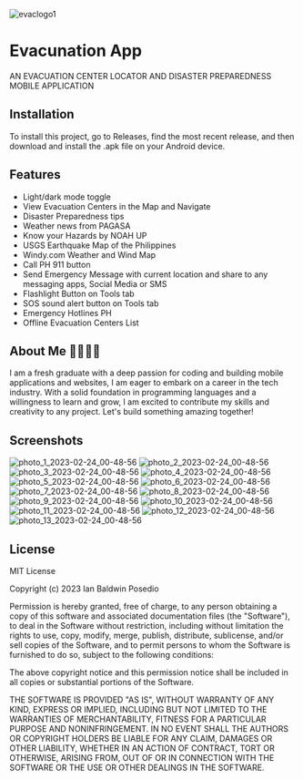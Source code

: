 
![evaclogo1](https://user-images.githubusercontent.com/107023328/220980356-48905452-1470-4a62-9196-4d17aac28ec1.png)


# Evacunation App

AN EVACUATION CENTER LOCATOR AND DISASTER PREPAREDNESS MOBILE APPLICATION


## Installation

To install this project, go to Releases, find the most recent release, and then download and install the .apk file on your Android device.
    
## Features

- Light/dark mode toggle
- View Evacuation Centers in the Map and Navigate
- Disaster Preparedness tips
- Weather news from PAGASA
- Know your Hazards by NOAH UP
- USGS Earthquake Map of the Philippines
- Windy.com Weather and Wind Map
- Call PH 911 button
- Send Emergency Message with current location and share to any messaging apps, Social Media or SMS
- Flashlight Button on Tools tab
- SOS sound alert button on Tools tab
- Emergency Hotlines PH
- Offline Evacuation Centers List


## About Me 🧑‍💻🧑‍🎓
I am a fresh graduate with a deep passion for coding and building mobile applications and websites, I am eager to embark on a career in the tech industry. With a solid foundation in programming languages and a willingness to learn and grow, I am excited to contribute my skills and creativity to any project. Let's build something amazing together!


## Screenshots

![photo_1_2023-02-24_00-48-56](https://user-images.githubusercontent.com/107023328/220977857-935f4ce0-3835-4b69-bde2-73a9d09fac92.jpg)
![photo_2_2023-02-24_00-48-56](https://user-images.githubusercontent.com/107023328/220977866-57061b7f-4d5c-44f3-929c-224455f5cf4c.jpg)
![photo_3_2023-02-24_00-48-56](https://user-images.githubusercontent.com/107023328/220977873-953aa517-66d6-4da6-a8b0-caf186ad5776.jpg)
![photo_4_2023-02-24_00-48-56](https://user-images.githubusercontent.com/107023328/220977877-1f261d01-a253-4310-b749-610e34f6b6b1.jpg)
![photo_5_2023-02-24_00-48-56](https://user-images.githubusercontent.com/107023328/220977885-1234afb7-c103-4e22-b1bb-1b66ea714c7a.jpg)
![photo_6_2023-02-24_00-48-56](https://user-images.githubusercontent.com/107023328/220977891-ac6a2bb7-d2d2-4aa8-a3a2-03c2e4b38da1.jpg)
![photo_7_2023-02-24_00-48-56](https://user-images.githubusercontent.com/107023328/220977898-306c36f1-fcf8-4768-8377-4b547866b736.jpg)
![photo_8_2023-02-24_00-48-56](https://user-images.githubusercontent.com/107023328/220977901-ac5b34db-ecea-4cf5-a1d5-4e1da40632eb.jpg)
![photo_9_2023-02-24_00-48-56](https://user-images.githubusercontent.com/107023328/220977906-26287f68-c5a4-4cd0-b029-05acb3f7a648.jpg)
![photo_10_2023-02-24_00-48-56](https://user-images.githubusercontent.com/107023328/220977913-d7d730f0-d653-4c53-93e4-8399604aa6a8.jpg)
![photo_11_2023-02-24_00-48-56](https://user-images.githubusercontent.com/107023328/220977926-761e8c55-27f0-417c-8c8b-ef97c4aefcbf.jpg)
![photo_12_2023-02-24_00-48-56](https://user-images.githubusercontent.com/107023328/220977935-c277866b-2d08-4314-8ead-dee078a61d57.jpg)
![photo_13_2023-02-24_00-48-56](https://user-images.githubusercontent.com/107023328/220977943-bfc5d087-63b2-47ef-8710-3ddc633d36c5.jpg)



## License

MIT License

Copyright (c) 2023 Ian Baldwin Posedio

Permission is hereby granted, free of charge, to any person obtaining a copy
of this software and associated documentation files (the "Software"), to deal
in the Software without restriction, including without limitation the rights
to use, copy, modify, merge, publish, distribute, sublicense, and/or sell
copies of the Software, and to permit persons to whom the Software is
furnished to do so, subject to the following conditions:

The above copyright notice and this permission notice shall be included in all
copies or substantial portions of the Software.

THE SOFTWARE IS PROVIDED "AS IS", WITHOUT WARRANTY OF ANY KIND, EXPRESS OR
IMPLIED, INCLUDING BUT NOT LIMITED TO THE WARRANTIES OF MERCHANTABILITY,
FITNESS FOR A PARTICULAR PURPOSE AND NONINFRINGEMENT. IN NO EVENT SHALL THE
AUTHORS OR COPYRIGHT HOLDERS BE LIABLE FOR ANY CLAIM, DAMAGES OR OTHER
LIABILITY, WHETHER IN AN ACTION OF CONTRACT, TORT OR OTHERWISE, ARISING FROM,
OUT OF OR IN CONNECTION WITH THE SOFTWARE OR THE USE OR OTHER DEALINGS IN THE
SOFTWARE.

